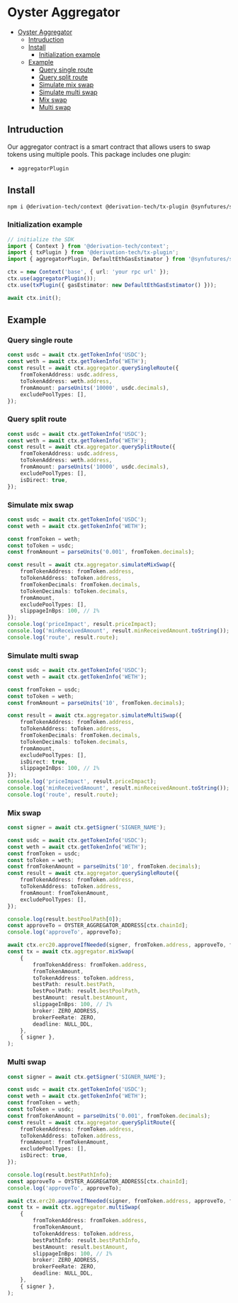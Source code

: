 # Oyster Aggregator

- [Oyster Aggregator](#oyster-aggregator)
    - [Intruduction](#intruduction)
    - [Install](#install)
        - [Initialization example](#initialization-example)
    - [Example](#example)
        - [Query single route](#query-single-route)
        - [Query split route](#query-split-route)
        - [Simulate mix swap](#simulate-mix-swap)
        - [Simulate multi swap](#simulate-multi-swap)
        - [Mix swap](#mix-swap)
        - [Multi swap](#multi-swap)

## Intruduction

Our aggregator contract is a smart contract that allows users to swap tokens using multiple pools. This package includes one plugin:

- `aggregatorPlugin`

## Install

```sh
npm i @derivation-tech/context @derivation-tech/tx-plugin @synfutures/sdks-aggregator
```

### Initialization example

```ts
// initialize the SDK
import { Context } from '@derivation-tech/context';
import { txPlugin } from '@derivation-tech/tx-plugin';
import { aggregatorPlugin, DefaultEthGasEstimator } from '@synfutures/sdks-aggregator';

ctx = new Context('base', { url: 'your rpc url' });
ctx.use(aggregatorPlugin());
ctx.use(txPlugin({ gasEstimator: new DefaultEthGasEstimator() }));

await ctx.init();
```

## Example

### Query single route

```ts
const usdc = await ctx.getTokenInfo('USDC');
const weth = await ctx.getTokenInfo('WETH');
const result = await ctx.aggregator.querySingleRoute({
    fromTokenAddress: usdc.address,
    toTokenAddress: weth.address,
    fromAmount: parseUnits('10000', usdc.decimals),
    excludePoolTypes: [],
});
```

### Query split route

```ts
const usdc = await ctx.getTokenInfo('USDC');
const weth = await ctx.getTokenInfo('WETH');
const result = await ctx.aggregator.querySplitRoute({
    fromTokenAddress: usdc.address,
    toTokenAddress: weth.address,
    fromAmount: parseUnits('10000', usdc.decimals),
    excludePoolTypes: [],
    isDirect: true,
});
```

### Simulate mix swap

```ts
const usdc = await ctx.getTokenInfo('USDC');
const weth = await ctx.getTokenInfo('WETH');

const fromToken = weth;
const toToken = usdc;
const fromAmount = parseUnits('0.001', fromToken.decimals);

const result = await ctx.aggregator.simulateMixSwap({
    fromTokenAddress: fromToken.address,
    toTokenAddress: toToken.address,
    fromTokenDecimals: fromToken.decimals,
    toTokenDecimals: toToken.decimals,
    fromAmount,
    excludePoolTypes: [],
    slippageInBps: 100, // 1%
});
console.log('priceImpact', result.priceImpact);
console.log('minReceivedAmount', result.minReceivedAmount.toString());
console.log('route', result.route);
```

### Simulate multi swap

```ts
const usdc = await ctx.getTokenInfo('USDC');
const weth = await ctx.getTokenInfo('WETH');

const fromToken = usdc;
const toToken = weth;
const fromAmount = parseUnits('10', fromToken.decimals);

const result = await ctx.aggregator.simulateMultiSwap({
    fromTokenAddress: fromToken.address,
    toTokenAddress: toToken.address,
    fromTokenDecimals: fromToken.decimals,
    toTokenDecimals: toToken.decimals,
    fromAmount,
    excludePoolTypes: [],
    isDirect: true,
    slippageInBps: 100, // 1%
});
console.log('priceImpact', result.priceImpact);
console.log('minReceivedAmount', result.minReceivedAmount.toString());
console.log('route', result.route);
```

### Mix swap

```ts
const signer = await ctx.getSigner('SIGNER_NAME');

const usdc = await ctx.getTokenInfo('USDC');
const weth = await ctx.getTokenInfo('WETH');
const fromToken = usdc;
const toToken = weth;
const fromTokenAmount = parseUnits('10', fromToken.decimals);
const result = await ctx.aggregator.querySingleRoute({
    fromTokenAddress: fromToken.address,
    toTokenAddress: toToken.address,
    fromAmount: fromTokenAmount,
    excludePoolTypes: [],
});

console.log(result.bestPoolPath[0]);
const approveTo = OYSTER_AGGREGATOR_ADDRESS[ctx.chainId];
console.log('approveTo', approveTo);

await ctx.erc20.approveIfNeeded(signer, fromToken.address, approveTo, fromTokenAmount);
const tx = await ctx.aggregator.mixSwap(
    {
        fromTokenAddress: fromToken.address,
        fromTokenAmount,
        toTokenAddress: toToken.address,
        bestPath: result.bestPath,
        bestPoolPath: result.bestPoolPath,
        bestAmount: result.bestAmount,
        slippageInBps: 100, // 1%
        broker: ZERO_ADDRESS,
        brokerFeeRate: ZERO,
        deadline: NULL_DDL,
    },
    { signer },
);
```

### Multi swap

```ts
const signer = await ctx.getSigner('SIGNER_NAME');

const usdc = await ctx.getTokenInfo('USDC');
const weth = await ctx.getTokenInfo('WETH');
const fromToken = weth;
const toToken = usdc;
const fromTokenAmount = parseUnits('0.001', fromToken.decimals);
const result = await ctx.aggregator.querySplitRoute({
    fromTokenAddress: fromToken.address,
    toTokenAddress: toToken.address,
    fromAmount: fromTokenAmount,
    excludePoolTypes: [],
    isDirect: true,
});

console.log(result.bestPathInfo);
const approveTo = OYSTER_AGGREGATOR_ADDRESS[ctx.chainId];
console.log('approveTo', approveTo);

await ctx.erc20.approveIfNeeded(signer, fromToken.address, approveTo, fromTokenAmount);
const tx = await ctx.aggregator.multiSwap(
    {
        fromTokenAddress: fromToken.address,
        fromTokenAmount,
        toTokenAddress: toToken.address,
        bestPathInfo: result.bestPathInfo,
        bestAmount: result.bestAmount,
        slippageInBps: 100, // 1%
        broker: ZERO_ADDRESS,
        brokerFeeRate: ZERO,
        deadline: NULL_DDL,
    },
    { signer },
);
```
